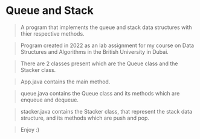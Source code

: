 # Queue and Stack

> A program that implements the queue and stack data structures with thier respective methods.

> Program created in 2022 as an lab assignment for my course on Data Structures and Algorithms in the British University in Dubai.

> There are 2 classes present which are the Queue class and the Stacker class.

> App.java contains the main method.

> queue.java contains the Queue class and its methods which are enqueue and dequeue.

> stacker.java contains the Stacker class, that represent the stack data structure, and its methods which are push and pop.

> Enjoy :)
